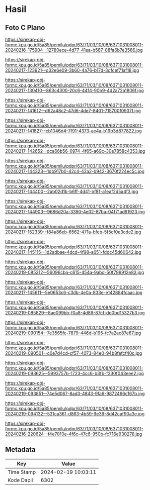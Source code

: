 # Hasil

## Foto C Plano

https://sirekap-obj-formc.kpu.go.id/5a85/pemilu/pdpr/63/71/03/10/08/6371031008011-20240216-175904--12780ece-4d77-41ea-b587-88fa6b7e3566.jpg

https://sirekap-obj-formc.kpu.go.id/5a85/pemilu/pdpr/63/71/03/10/08/6371031008011-20240217-123921--d32e6e09-3b60-4a76-b17d-3dfcef71af18.jpg

https://sirekap-obj-formc.kpu.go.id/5a85/pemilu/pdpr/63/71/03/10/08/6371031008011-20240217-130410--863c4300-20c6-4414-90b9-4d2a72a1806f.jpg

https://sirekap-obj-formc.kpu.go.id/5a85/pemilu/pdpr/63/71/03/10/08/6371031008011-20240217-141612--d62a48c2-47d6-4de7-8401-715700f0937f.jpg

https://sirekap-obj-formc.kpu.go.id/5a85/pemilu/pdpr/63/71/03/10/08/6371031008011-20240217-141827--cb1046d4-7f91-4373-ae4a-b19b3d877822.jpg

https://sirekap-obj-formc.kpu.go.id/5a85/pemilu/pdpr/63/71/03/10/08/6371031008011-20240217-142652--dca66b56-0974-4f65-a69c-30e7858c4353.jpg

https://sirekap-obj-formc.kpu.go.id/5a85/pemilu/pdpr/63/71/03/10/08/6371031008011-20240217-144323--1db917b0-42c4-42a2-b942-3670f224ec5c.jpg

https://sirekap-obj-formc.kpu.go.id/5a85/pemilu/pdpr/63/71/03/10/08/6371031008011-20240217-144400--2ab02d1b-b6ff-4d41-bf81-a1eaf2d5a4f3.jpg

https://sirekap-obj-formc.kpu.go.id/5a85/pemilu/pdpr/63/71/03/10/08/6371031008011-20240217-144903--9686d20a-3390-4e02-87ba-04f71ad91923.jpg

https://sirekap-obj-formc.kpu.go.id/5a85/pemilu/pdpr/63/71/03/10/08/6371031008011-20240217-152339--f84a86eb-6562-471a-bfeb-5f5cf0e3cde2.jpg

https://sirekap-obj-formc.kpu.go.id/5a85/pemilu/pdpr/63/71/03/10/08/6371031008011-20240217-145115--1d2adbae-4dcd-4f98-a651-fddc45d60642.jpg

https://sirekap-obj-formc.kpu.go.id/5a85/pemilu/pdpr/63/71/03/10/08/6371031008011-20240219-085312--56096cba-c615-454a-9abd-50f799912e83.jpg

https://sirekap-obj-formc.kpu.go.id/5a85/pemilu/pdpr/63/71/03/10/08/6371031008011-20240217-145611--5e0653c6-c3db-4e0a-833e-e142884fcaac.jpg

https://sirekap-obj-formc.kpu.go.id/5a85/pemilu/pdpr/63/71/03/10/08/6371031008011-20240219-085829--8ae099bb-f0a8-4d86-87cf-dd0bd15327b3.jpg

https://sirekap-obj-formc.kpu.go.id/5a85/pemilu/pdpr/63/71/03/10/08/6371031008011-20240219-090154--7e3565fc-7879-446d-b195-fc7a2ac87e67.jpg

https://sirekap-obj-formc.kpu.go.id/5a85/pemilu/pdpr/63/71/03/10/08/6371031008011-20240219-090501--c0e7d4cd-cf57-4073-84e0-94b8fefcf40c.jpg

https://sirekap-obj-formc.kpu.go.id/5a85/pemilu/pdpr/63/71/03/10/08/6371031008011-20240219-093625--5993757b-1723-4cc6-b3fb-f230f043eee2.jpg

https://sirekap-obj-formc.kpu.go.id/5a85/pemilu/pdpr/63/71/03/10/08/6371031008011-20240219-093851--74e5d067-8ad3-4843-9fa6-9872496c167b.jpg

https://sirekap-obj-formc.kpu.go.id/5a85/pemilu/pdpr/63/71/03/10/08/6371031008011-20240219-094132--531ca361-d863-4b59-9e36-8d42caf90a3e.jpg

https://sirekap-obj-formc.kpu.go.id/5a85/pemilu/pdpr/63/71/03/10/08/6371031008011-20240216-220624--f4e7010e-4f6c-47c6-950b-fc716e930278.jpg


## Metadata

| Key        | Value               |
| ---------- | ------------------- |
| Time Stamp | 2024-02-19 10:03:11 |
| Kode Dapil | 6302                |



